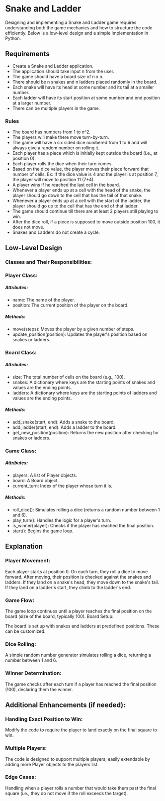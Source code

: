 # Snake and Ladder

Designing and implementing a Snake and Ladder game requires understanding both the game mechanics and how to structure the code efficiently. Below is a low-level design and a simple implementation in Python.

## Requirements

- Create a Snake and Ladder application.
- The application should take input n from the user.
- The game should have a board size of n x n.
- There should be n snakes and n ladders placed randomly in the board.
- Each snake will have its head at some number and its tail at a smaller number.
- Each ladder will have its start position at some number and end position at a larger number.
- There can be multiple players in the game.

### Rules
- The board has numbers from 1 to n^2.
- The players will make there move turn-by-turn.
- The game will have a six sided dice numbered from 1 to 6 and will always give a random number on rolling it.
- Each player has a piece which is initially kept outside the board (i.e., at position 0).
- Each player rolls the dice when their turn comes.
- Based on the dice value, the player moves their piece forward that number of cells. Ex: If the dice value is 4 and the player is at position 7, the player will move to position 11 (7+4).
- A player wins if he reached the last cell in the board.
- Whenever a player ends up at a cell with the head of the snake, the player should go down to the cell that has the tail of that snake.
- Whenever a player ends up at a cell with the start of the ladder, the player should go up to the cell that has the end of that ladder.
- The game should continue till there are at least 2 players still playing to win.
- After the dice roll, if a piece is supposed to move outside position 100, it does not move.
- Snakes and Ladders do not create a cycle.

## Low-Level Design

### Classes and Their Responsibilities:

### Player Class:

##### Attributes:
- name: The name of the player.
- position: The current position of the player on the board.

##### Methods:
- move(steps): Moves the player by a given number of steps.
- update_position(position): Updates the player's position based on snakes or ladders.

### Board Class:

##### Attributes:
- size: The total number of cells on the board (e.g., 100).
- snakes: A dictionary where keys are the starting points of snakes and values are the ending points.
- ladders: A dictionary where keys are the starting points of ladders and values are the ending points.

##### Methods:
- add_snake(start, end): Adds a snake to the board.
- add_ladder(start, end): Adds a ladder to the board.
- get_new_position(position): Returns the new position after checking for snakes or ladders.

### Game Class:

##### Attributes:
- players: A list of Player objects.
- board: A Board object.
- current_turn: Index of the player whose turn it is.

##### Methods:
- roll_dice(): Simulates rolling a dice (returns a random number between 1 and 6).
- play_turn(): Handles the logic for a player's turn.
- is_winner(player): Checks if the player has reached the final position.
- start(): Begins the game loop.


## Explanation

### Player Movement:

Each player starts at position 0. On each turn, they roll a dice to move forward.
After moving, their position is checked against the snakes and ladders. If they land on a snake's head, they move down to the snake's tail. If they land on a ladder's start, they climb to the ladder's end.

### Game Flow:

The game loop continues until a player reaches the final position on the board (size of the board, typically 100).
Board Setup:

The board is set up with snakes and ladders at predefined positions. These can be customized.

### Dice Rolling:

A simple random number generator simulates rolling a dice, returning a number between 1 and 6.

### Winner Determination:

The game checks after each turn if a player has reached the final position (100), declaring them the winner.

## Additional Enhancements (if needed):

### Handling Exact Position to Win:

Modify the code to require the player to land exactly on the final square to win.

### Multiple Players:

The code is designed to support multiple players, easily extendable by adding more Player objects to the players list.

### Edge Cases:

Handling when a player rolls a number that would take them past the final square (i.e., they do not move if the roll exceeds the target).